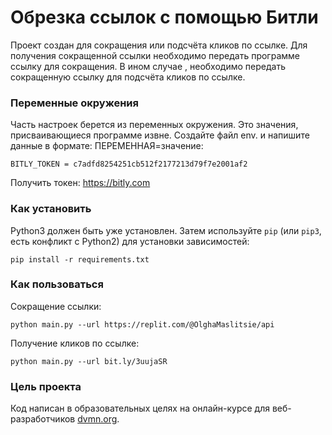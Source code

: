 # Обрезка ссылок с помощью Битли

Проект создан для сокращения или подсчёта кликов по ссылке. Для получения сокращенной ссылки необходимо передать программе ссылку для сокращения. В ином случае , необходимо передать сокращенную ссылку для подсчёта кликов по ссылке.

### Переменные окружения
Часть настроек берется из переменных окружения. Это значения, присваивающиеся программе извне. Создайте файл env. и напишите данные в формате: ПЕРЕМЕННАЯ=значение: 
```
BITLY_TOKEN = c7adfd8254251cb512f2177213d79f7e2001af2
```
Получить токен: https://bitly.com
### Как установить
Python3 должен быть уже установлен. 
Затем используйте `pip` (или `pip3`, есть конфликт с Python2) для установки зависимостей:
```
pip install -r requirements.txt
```
### Как пользоваться
Сокращение ссылки:
```
python main.py --url https://replit.com/@OlghaMaslitsie/api
```
Получение кликов по ссылке:
```
python main.py --url bit.ly/3uujaSR 
```
### Цель проекта

Код написан в образовательных целях на онлайн-курсе для веб-разработчиков [dvmn.org](https://dvmn.org/).
 
